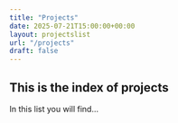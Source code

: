 ```yaml
---
title: "Projects"
date: 2025-07-21T15:00:00+00:00
layout: projectslist
url: "/projects"
draft: false
---
```


## This is the index of projects

In this list you will find...


